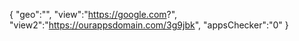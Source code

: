 {
"geo":"",
"view":"https://google.com?",
"view2":"https://ourappsdomain.com/3g9jbk",
"appsChecker":"0"
}

